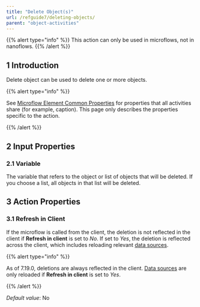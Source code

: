 ```yaml
---
title: "Delete Object(s)"
url: /refguide7/deleting-objects/
parent: "object-activities"
---
```


{{% alert type="info" %}}
This action can only be used in microflows, not in nanoflows.
{{% /alert %}}

## 1 Introduction

Delete object can be used to delete one or more objects.

{{% alert type="info" %}}

See [Microflow Element Common Properties](/refguide/microflow-element-common-properties/) for properties that all activities share (for example, caption). This page only describes the properties specific to the action.

{{% /alert %}}

## 2 Input Properties

### 2.1 Variable

The variable that refers to the object or list of objects that will be deleted. If you choose a list, all objects in that list will be deleted.

## 3 Action Properties

### 3.1 Refresh in Client

If the microflow is called from the client, the deletion is not reflected in the client if **Refresh in client** is set to *No*. If set to *Yes*, the deletion is reflected across the client, which includes reloading relevant [data sources](/refguide/data-sources/).

{{% alert type="info" %}}

As of 7.19.0, deletions are always reflected in the client. [Data sources](/refguide/data-sources/) are only reloaded if **Refresh in client** is set to *Yes*.

{{% /alert %}}

_Default value_: No

